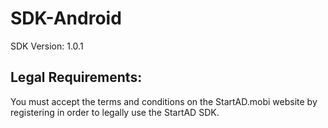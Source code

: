 SDK-Android
===========
SDK Version: 1.0.1 


Legal Requirements:
----------------------------------
You must accept the terms and conditions on the StartAD.mobi website by registering in order to legally use the StartAD SDK.
